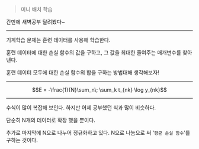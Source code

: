 > 미니 배치 학습

간만에 새벽공부 달려봤다~

---

기계학습 문제는 훈련 데이터를 사용해 학습한다. 

훈련 데이터에 대한 손실 함수의 값을 구하고, 그 값을 최대한 줄여주는 매개변수를 찾아낸다.

훈련 데이터 모두에 대한 손실 함수의 합을 구하는 방법대해 생각해보자!

---

$$E = -\frac{1}{N}\sum_n\; \sum_k t_{nk} \log y_{nk}$$

---

수식이 많이 복잡해 보인다. 하지만 어제 공부했던 식과 많이 비슷하다.

단순히 N개의 데이터로 확장 했을 뿐이다.

추가로 마지막에 N으로 나누어 정규화하고 있다.  N으로 나눔으로 써 '`평균 손실 함수`'를 구하는 것이다.
